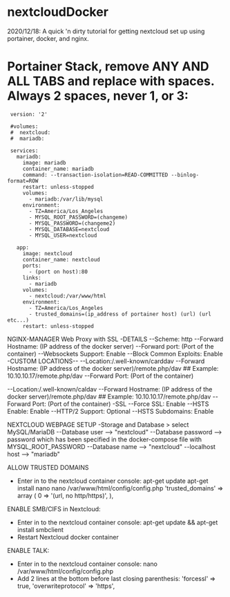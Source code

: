 # nextcloudDocker
2020/12/18: A quick 'n dirty tutorial for getting nextcloud set up using portainer, docker, and nginx.


# Portainer Stack, remove ANY AND ALL TABS and replace with spaces. Always 2 spaces, never 1, or 3: 
     version: '2'

     #volumes:
     #  nextcloud:
     #  mariadb:

     services:
       mariadb:
         image: mariadb
         container_name: mariadb
         command: --transaction-isolation=READ-COMMITTED --binlog-format=ROW
         restart: unless-stopped
         volumes:
           - mariadb:/var/lib/mysql
         environment:
           - TZ=America/Los_Angeles
           - MYSQL_ROOT_PASSWORD=(changeme)
           - MYSQL_PASSWORD=(changeme2)
           - MYSQL_DATABASE=nextcloud
           - MYSQL_USER=nextcloud

       app:
         image: nextcloud
         container_name: nextcloud
         ports:
           - (port on host):80
         links:
           - mariadb
         volumes:
           - nextcloud:/var/www/html
         environment:
           - TZ=America/Los_Angeles
           - trusted_domains=(ip_address of portainer host) (url) (url etc...)
         restart: unless-stopped

NGINX-MANAGER Web Proxy with SSL
-DETAILS
--Scheme: http
--Forward Hostname: (IP address of the docker server)
--Forward port: (Port of the container)
--Websockets Support: Enable
--Block Common Exploits: Enable
-CUSTOM LOCATIONS--
--Location:/.well-known/carddav
--Forward Hostname: (IP address of the docker server)/remote.php/dav ## Example: 10.10.10.17/remote.php/dav
--Forward Port: (Port of the container)

--Location:/.well-known/caldav
--Forward Hostname:  (IP address of the docker server)/remote.php/dav ## Example: 10.10.10.17/remote.php/dav
--Forward Port: (Port of the container)
-SSL
--Force SSL: Enable
--HSTS Enable: Enable
--HTTP/2 Support: Optional
--HSTS Subdomains: Enable


NEXTCLOUD WEBPAGE SETUP
-Storage and Database > select MySQL/MariaDB
    --Database user --> "nextcloud"
    --Database password --> password which has been specified in the docker-compose file with MYSQL_ROOT_PASSWORD
    --Database name --> "nextcloud"
    --localhost host --> "mariadb"

ALLOW TRUSTED DOMAINS
- Enter in to the nextcloud container console:
     apt-get update
     apt-get install nano
     nano /var/www/html/config/config.php
       'trusted_domains' => 
       array (
         0 => '(url, no http/https)',
       ),
  
ENABLE SMB/CIFS in Nextcloud:
- Enter in to the nextcloud container console:
     apt-get update && apt-get install smbclient
- Restart Nextcloud docker container


ENABLE TALK:
- Enter in to the nextcloud container console:
     nano /var/www/html/config/config.php
- Add 2 lines at the bottom before last closing parenthesis:
       'forcessl' => true,
       'overwriteprotocol' => 'https',

